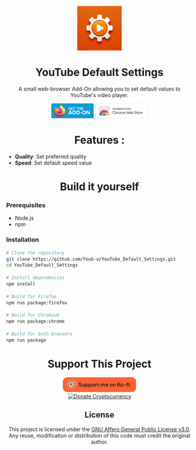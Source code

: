 <div align="center">
  <a href="https://youtube-no-translation.vercel.app/" target="_blank">
    <img src="./assets/icons/icon.webp" alt="Project description" height="120"/>

  </a>
</div>

###

<h1 align="center">YouTube Default Settings</h1>

<p align="center">
  A small web-browser Add-On allowing you to set default values to YouTube's video player.
</p>

<div align="center">
  <a href="" target="_blank">
    <img src="./assets/images/firefox.png" height="40" alt="Available on Mozilla Firefox" title="Available on Mozilla Firefox"/>
  </a>
  <a href="" target="_blank">
    <img src="./assets/images/chrome.png" height="40" alt="Available on Chrome Web Store" title="Available on Chrome Web Store"/>
  </a>
  
  <br>
</div>

###

<div>
  <h1 align="center">Features :</h1>
  
  - **Quality**: Set preferred quality
  - **Speed**: Set default speed value

</div>




###

<div>
  <h1 align="center">Build it yourself</h1>
  
  ### Prerequisites
  - Node.js
  - npm
  
  ### Installation
  ```bash
  # Clone the repository
  git clone https://github.com/YouG-o/YouTube_Default_Settings.git
  cd YouTube_Default_Settings
  
  # Install dependencies
  npm install

  # Build for Firefox
  npm run package:firefox

  # Build for Chromium
  npm run package:chrome

  # Build for both browsers
  npm run package
  ```
###

<div align="center">
<h1 align="center"> Support This Project </h1>

  <a href="https://ko-fi.com/yougo" target="_blank">
    <img src="./assets/images/ko-fi.png" alt="Support me on Ko-fi" height="40">
  </a>
  
  <br>
  
  <a href="https://youtube-no-translation.vercel.app/?donate=crypto" target="_blank">
    <img src="https://img.shields.io/badge/Donate-Cryptocurrency-8256D0?style=for-the-badge&logo=bitcoin&logoColor=white" alt="Donate Cryptocurrency" height="30">
  </a>
  
</div>

###

<div align="center">
  <h2>License</h2>
  This project is licensed under the <a href="LICENSE">GNU Affero General Public License v3.0</a>.
  <br>
  Any reuse, modification or distribution of this code must credit the original author.
  <br>
</div>
